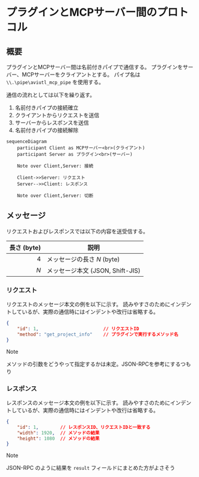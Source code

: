 # プラグインとMCPサーバー間のプロトコル

## 概要

プラグインとMCPサーバー間は名前付きパイプで通信する。
プラグインをサーバー、MCPサーバーをクライアントとする。
パイプ名は `\\.\pipe\aviutl_mcp_pipe` を使用する。

通信の流れとしては以下を繰り返す。

1. 名前付きパイプの接続確立
2. クライアントからリクエストを送信
3. サーバーからレスポンスを送信
4. 名前付きパイプの接続解除

```mermaid
sequenceDiagram
    participant Client as MCPサーバー<br>(クライアント)
    participant Server as プラグイン<br>(サーバー)

    Note over Client,Server: 接続

    Client->>Server: リクエスト
    Server-->>Client: レスポンス

    Note over Client,Server: 切断
```

## メッセージ

リクエストおよびレスポンスでは以下の内容を送受信する。

| 長さ (byte) | 説明                             |
| ----------: | -------------------------------- |
|           4 | メッセージの長さ $N$ (byte)      |
|         $N$ | メッセージ本文 (JSON, Shift-JIS) |

### リクエスト

リクエストのメッセージ本文の例を以下に示す。
読みやすさのためにインデントしているが、実際の通信時にはインデントや改行は省略する。

```json
{
    "id": 1,                        // リクエストID
    "method": "get_project_info"    // プラグインで実行するメソッド名
}
```

> [!NOTE]
> メソッドの引数をどうやって指定するかは未定。JSON-RPCを参考にするつもり

### レスポンス

レスポンスのメッセージ本文の例を以下に示す。
読みやすさのためにインデントしているが、実際の通信時にはインデントや改行は省略する。

```json
{
    "id": 1,        // レスポンスID、リクエストIDと一致する
    "width": 1920,  // メソッドの結果
    "height": 1080  // メソッドの結果
}
```

> [!NOTE]
> JSON-RPC のように結果を `result` フィールドにまとめた方がよさそう
